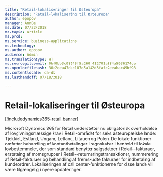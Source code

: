 ```yaml
---
title: "Retail-lokaliseringer til Østeuropa"
description: "Retail-lokalisering til Østeuropa"
author: epopov
manager: AnnBe
ms.date: 07/22/2018
ms.topic: article
ms.prod: 
ms.service: business-applications
ms.technology: 
ms.author: epopov
audience: Admin
ms.translationtype: HT
ms.sourcegitcommit: 0b40bb3c98145f5a260f412701a884a5936174ce
ms.openlocfilehash: 30c2eea47dac107d5a142d3fafc2eeabac49bf98
ms.contentlocale: da-dk
ms.lasthandoff: 07/18/2018

---
```

#  <a name="retail-localizations-for-eastern-europe"></a>Retail-lokaliseringer til Østeuropa

[!include[dynamics365-retail banner](../includes/dynamics365-retail.md)]




Microsoft Dynamics 365 for Retail understøtter nu obligatorisk overholdelse af lovgivningsmæssige krav i Retail-området for seks østeuropæiske lande: Tjekkiet, Estland, Ungarn, Letland, Litauen og Polen. De lokale funktioner omfatter behandling af kontantbetalinger i regnskaber i henhold til lokale lovbestemmeler, der som standard benytter salgsdatoer i Retail--fakturaer, erstatning af momsgrupper i Retail--returneringstransaktioner, nummerering af Retail-fakturaer og behandling af fremskudte fakturaer for indbetaling af kundeordrer. Lokaliseringen af call center-funktionerne for disse lande vil være tilgængelig i nyere opdateringer. 


